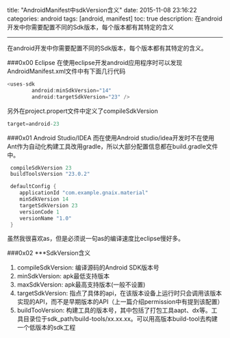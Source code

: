 title: "AndroidManifest中sdkVersion含义"
date: 2015-11-08 23:16:22
categories: android
tags: [android, manifest]
toc: true
description: 在android开发中你需要配置不同的Sdk版本，每个版本都有其特定的含义

---

在android开发中你需要配置不同的Sdk版本，每个版本都有其特定的含义。

###0x00 Eclipse
在使用eclipse开发android应用程序时可以发现AndroidManifest.xml文件中有下面几行代码

```java
<uses-sdk
        android:minSdkVersion="14"
        android:targetSdkVersion="23" />
```
另外在project.propert文件中定义了compileSdkVersion

```java
target=android-23
```

###0x01 Android Studio/IDEA
而在使用Android studio/idea开发时不在使用Ant作为自动化构建工具改用gradle，所以大部分配置信息都在build.gradle文件中。

```java
 compileSdkVersion 23
 buildToolsVersion "23.0.2"

 defaultConfig {
    applicationId "com.example.gnaix.material"
    minSdkVersion 14
    targetSdkVersion 23
    versionCode 1
    versionName "1.0"
 }
```
虽然我很喜欢as，但是必须说一句as的编译速度比eclipse慢好多。

###0x02 ***SdkVersion含义

1. compileSdkVersion: 编译源码的Android SDK版本号
2. minSdkVersion: apk最低支持版本
3. maxSdkVersion: apk最高支持版本(一般不设置)
4. targetSdkVersion: 指点了具体的api，在该版本设备上运行时只会调用该版本实现的API，而不是早期版本的API（上一篇介绍permission中有提到该配置）   
5. buildTooVersion: 构建工具的版本号，其中包括了打包工具aapt、dx等。工具目录位于sdk_path/build-tools/xx.xx.xx。可以用高版本build-tool去构建一个低版本的sdk工程